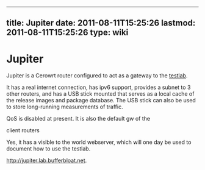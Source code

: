 
---
title: Jupiter
date: 2011-08-11T15:25:26
lastmod: 2011-08-11T15:25:26
type: wiki
---
Jupiter
=======

Jupiter is a Cerowrt router configured to act as a gateway to the
[testlab](Testlab.md).

It has a real internet connection, has ipv6 support, provides a subnet
to 3 other routers, and has a USB stick mounted that serves as a local
cache of the release images and package database. The USB stick can also
be used to store long-running measurements of traffic.

QoS is disabled at present. It is also the default gw of the
<link>client routers</link>

Yes, it has a visible to the world webserver, which will one day be used
to document how to use the testlab.

http://jupiter.lab.bufferbloat.net.
